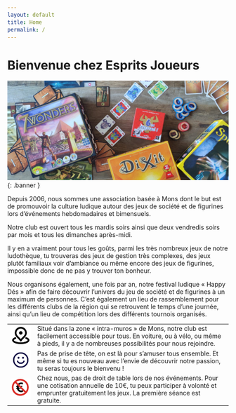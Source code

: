 ```yaml
---
layout: default
title: Home
permalink: /
---
```


# Bienvenue chez Esprits Joueurs

![](/assets/banner_accueil.jpg){: .banner }

Depuis 2006, nous sommes une association basée à Mons dont le but est de promouvoir la culture ludique autour des jeux de société et de figurines lors d’événements hebdomadaires et bimensuels.

Notre club est ouvert tous les mardis soirs ainsi que deux vendredis soirs par mois et tous les dimanches après-midi.

Il y en a vraiment pour tous les goûts, parmi les très nombreux jeux de notre ludothèque, tu trouveras des jeux de gestion très complexes, des jeux plutôt familiaux voir d’ambiance ou même encore des jeux de figurines, impossible donc de ne pas y trouver ton bonheur.

Nous organisons également, une fois par an, notre festival ludique « Happy Dés » afin de faire découvrir l’univers du jeu de société et de figurines à un maximum de personnes. C’est également un lieu de rassemblement pour les différents clubs de la région qui se retrouvent le temps d’une journée, ainsi qu’un lieu de compétition lors des différents tournois organisés.

| | |
|-|-|
| ![map](/assets/map.svg) | Situé dans la zone « intra-muros » de Mons, notre club est facilement accessible pour tous. En voiture, ou à vélo, ou même à pieds, il y a de nombreuses possibilités pour nous rejoindre. |
| ![happ-face](/assets/happy-face.svg) | Pas de prise de tête, on est là pour s’amuser tous ensemble. Et même si tu es nouveau avec l’envie de découvrir notre passion, tu seras toujours le bienvenu ! |
| ![no-euro](/assets/no-euro.svg) | Chez nous, pas de droit de table lors de nos événements. Pour une cotisation annuelle de 10€, tu peux participer à volonté et emprunter gratuitement les jeux. La première séance est gratuite. |
